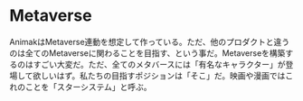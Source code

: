 # Metaverse

AnimakはMetaverse連動を想定して作っている。ただ、他のプロダクトと違うのは全てのMetaverseに関わることを目指す、という事だ。Metaverseを構築するのはすごい大変だ。ただ、全てのメタバースには「有名なキャラクター」が登場して欲しいはず。私たちの目指すポジションは「そこ」だ。映画や漫画ではこれのことを「スターシステム」と呼ぶ。

